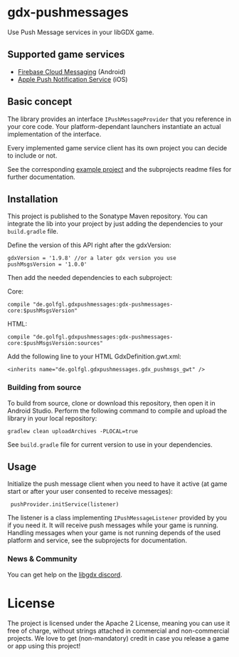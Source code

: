 # gdx-pushmessages

Use Push Message services in your libGDX game.

## Supported game services

* [Firebase Cloud Messaging](https://github.com/MrStahlfelge/gdx-pushmessages/tree/master/android-fcm) (Android)
* [Apple Push Notification Service](https://github.com/MrStahlfelge/gdx-pushmessages/tree/master/ios-apn) (iOS)

## Basic concept

The library provides an interface `IPushMessageProvider` that you reference in your core code. Your platform-dependant 
launchers instantiate an actual implementation of the interface.

Every implemented game service client has its own project you can decide to include or not.

See the corresponding [example project](https://github.com/MrStahlfelge/gdx-pushmessages-app) and the subprojects 
readme files for further documentation.

## Installation

This project is published to the Sonatype Maven repository. You can integrate the lib into your project by just adding the dependencies to your `build.gradle` file.

Define the version of this API right after the gdxVersion:

    gdxVersion = '1.9.8' //or a later gdx version you use
    pushMsgsVersion = '1.0.0'

Then add the needed dependencies to each subproject:

Core:

    compile "de.golfgl.gdxpushmessages:gdx-pushmessages-core:$pushMsgsVersion"

HTML:

    compile "de.golfgl.gdxpushmessages:gdx-pushmessages-core:$pushMsgsVersion:sources"


Add the following line to your HTML GdxDefinition.gwt.xml:

    <inherits name="de.golfgl.gdxpushmessages.gdx_pushmsgs_gwt" />

### Building from source
To build from source, clone or download this repository, then open it in Android Studio. Perform the following command to compile and upload the library in your local repository:

    gradlew clean uploadArchives -PLOCAL=true

See `build.gradle` file for current version to use in your dependencies.


## Usage

Initialize the push message client when you need to have it active (at game start or after your user consented to 
receive messages):

     pushProvider.initService(listener)

The listener is a class implementing `IPushMessageListener` provided by you if you need it. It will receive push 
messages while your game is running. Handling messages when your game is not running depends of the used platform and
 service, see the subprojects for documentation. 

### News & Community

You can get help on the [libgdx discord](https://discord.gg/6pgDK9F).


# License

The project is licensed under the Apache 2 License, meaning you can use it free of charge, without strings attached in commercial and non-commercial projects. We love to get (non-mandatory) credit in case you release a game or app using this project!
